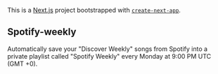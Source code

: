 This is a [Next.js](https://nextjs.org/) project bootstrapped with [`create-next-app`](https://github.com/vercel/next.js/tree/canary/packages/create-next-app).

## Spotify-weekly

Automatically save your "Discover Weekly" songs from Spotify into a private playlist
called "Spotify Weekly" every Monday at 9:00 PM UTC (GMT +0).
